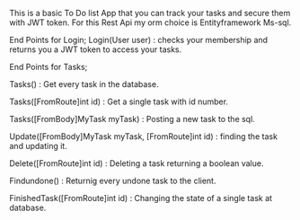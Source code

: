 
This is a basic To Do list App that you can track your tasks and secure them with JWT token.
For this Rest Api my orm choice is Entityframework Ms-sql.

End Points for Login;
Login(User user) : checks your membership and returns you a JWT token to access your tasks.

End Points for Tasks;

Tasks() : Get every task in the database.

Tasks([FromRoute]int id) : Get a single task with id number.

Tasks([FromBody]MyTask myTask) : Posting a new task to the sql.

Update([FromBody]MyTask myTask, [FromRoute]int id) : finding the task and updating it.

Delete([FromRoute]int id) : Deleting a task returning a boolean value.

Findundone() : Returnig every undone task to the client.

FinishedTask([FromRoute]int id) : Changing the state of a single task at database.

